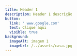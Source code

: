 ```yaml
---
title: Header 1
description: Header 1 descrição
button:
  link: ' www.google.com'
  text: Clique aqui
  visible: true
background:
  imageAlt: imagem 1
  imageUrl: /../assets/casa.jpg
---
```


